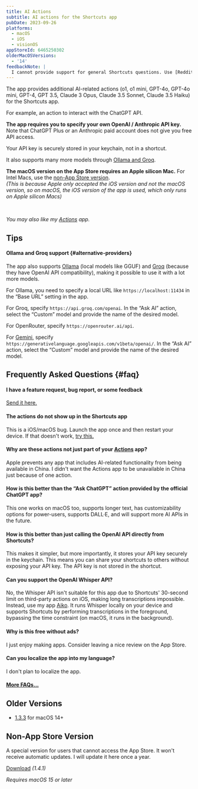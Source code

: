 ```yaml
---
title: AI Actions
subtitle: AI actions for the Shortcuts app
pubDate: 2023-09-26
platforms:
  - macOS
  - iOS
  - visionOS
appStoreId: 6465250302
olderMacOSVersions:
  - '14'
feedbackNote: |
  I cannot provide support for general Shortcuts questions. Use [Reddit](https://www.reddit.com/r/shortcuts) for that.
---
```


The app provides additional AI-related actions (o1, o1 mini, GPT-4o, GPT-4o mini, GPT-4, GPT 3.5, Claude 3 Opus, Claude 3.5 Sonnet, Claude 3.5 Haiku) for the Shortcuts app.

For example, an action to interact with the ChatGPT API.

**The app requires you to specify your own OpenAI / Anthropic API key.**\
Note that ChatGPT Plus or an Anthropic paid account does not give you free API access.

Your API key is securely stored in your keychain, not in a shortcut.

It also supports many more models through [Ollama and Groq](#alternative-providers).

**The macOS version on the App Store requires an Apple silicon Mac.** For Intel Macs, use the [non-App Store version](#non-app-store-version).\
*(This is because Apple only accepted the iOS version and not the macOS version, so on macOS, the iOS version of the app is used, which only runs on Apple silicon Macs)*

<!-- **Apple is currently blocking updates for the iOS app, so I won't be able to submit an update for some time... I plan to get it [published to an alternative App Store](https://appleinsider.com/articles/23/08/15/setapp-plans-to-launch-eu-only-alternative-ios-app-store) in 2024.** -->

<br>

*You may also like my [Actions](/actions) app.*

## Tips

#### Ollama and Groq support {#alternative-providers}

The app also supports [Ollama](https://ollama.com/blog/openai-compatibility) (local models like GGUF) and [Groq](https://console.groq.com/docs/openai) (because they have OpenAI API compatibility), making it possible to use it with a lot more models.

For Ollama, you need to specify a local URL like `https://localhost:11434` in the “Base URL” setting in the app.

For Groq, specify `https://api.groq.com/openai`. In the “Ask AI” action, select the “Custom” model and provide the name of the desired model.

For OpenRouter, specify `https://openrouter.ai/api`.

For [Gemini](https://ai.google.dev/gemini-api/docs/openai), specify `https://generativelanguage.googleapis.com/v1beta/openai/`. In the “Ask AI” action, select the “Custom” model and provide the name of the desired model.

## Frequently Asked Questions {#faq}

#### I have a feature request, bug report, or some feedback

[Send it here.](https://sindresorhus.com/feedback?product=AI%20Actions&referrer=Website-FAQ)

#### The actions do not show up in the Shortcuts app

This is a iOS/macOS bug. Launch the app once and then restart your device. If that doesn't work, [try this.](https://webtrickz.com/third-party-lock-screen-widgets-not-showing-ios-16/)

#### Why are these actions not just part of your [Actions](/actions) app?

Apple prevents any app that includes AI-related functionality from being available in China. I didn't want the Actions app to be unavailable in China just because of one action.

#### How is this better than the “Ask ChatGPT” action provided by the official ChatGPT app?

This one works on macOS too, supports longer text, has customizability options for power-users, supports DALL·E, and will support more AI APIs in the future.

#### How is this better than just calling the OpenAI API directly from Shortcuts?

This makes it simpler, but more importantly, it stores your API key securely in the keychain. This means you can share your shortcuts to others without exposing your API key. The API key is not stored in the shortcut.

#### Can you support the OpenAI Whisper API?

No, the Whisper API isn't suitable for this app due to Shortcuts' 30-second limit on third-party actions on iOS, making long transcriptions impossible. Instead, use my app [Aiko](/aiko). It runs Whisper locally on your device and supports Shortcuts by performing transcriptions in the foreground, bypassing the time constraint (on macOS, it runs in the background).

#### Why is this free without ads?

I just enjoy making apps. Consider leaving a nice review on the App Store.

#### Can you localize the app into my language?

I don't plan to localize the app.

#### [More FAQs…](/apps/faq)

## Older Versions

- [1.3.3](https://github.com/user-attachments/files/18376675/AI.Actions.1.3.3.-.macOS.14.zip) for macOS 14+

## Non-App Store Version

A special version for users that cannot access the App Store. It won't receive automatic updates. I will update it here once a year.

[Download](https://www.dropbox.com/scl/fi/vvdbfnnptzvsa3yduid79/AI-Actions-1.4.1-1743425376.zip?rlkey=xxkjgbzvjrrsny08m2v8d4ygg&raw=1) *(1.4.1)*

*Requires macOS 15 or later*
